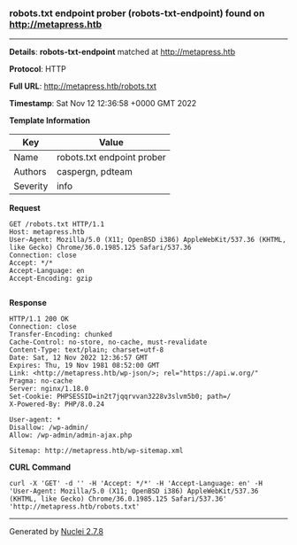 ### robots.txt endpoint prober (robots-txt-endpoint) found on http://metapress.htb
---
**Details**: **robots-txt-endpoint**  matched at http://metapress.htb

**Protocol**: HTTP

**Full URL**: http://metapress.htb/robots.txt

**Timestamp**: Sat Nov 12 12:36:58 +0000 GMT 2022

**Template Information**

| Key | Value |
|---|---|
| Name | robots.txt endpoint prober |
| Authors | caspergn, pdteam |
| Severity | info |

**Request**
```http
GET /robots.txt HTTP/1.1
Host: metapress.htb
User-Agent: Mozilla/5.0 (X11; OpenBSD i386) AppleWebKit/537.36 (KHTML, like Gecko) Chrome/36.0.1985.125 Safari/537.36
Connection: close
Accept: */*
Accept-Language: en
Accept-Encoding: gzip


```

**Response**
```http
HTTP/1.1 200 OK
Connection: close
Transfer-Encoding: chunked
Cache-Control: no-store, no-cache, must-revalidate
Content-Type: text/plain; charset=utf-8
Date: Sat, 12 Nov 2022 12:36:57 GMT
Expires: Thu, 19 Nov 1981 08:52:00 GMT
Link: <http://metapress.htb/wp-json/>; rel="https://api.w.org/"
Pragma: no-cache
Server: nginx/1.18.0
Set-Cookie: PHPSESSID=in2t7jqqrvvan3228v3slvm5b0; path=/
X-Powered-By: PHP/8.0.24

User-agent: *
Disallow: /wp-admin/
Allow: /wp-admin/admin-ajax.php

Sitemap: http://metapress.htb/wp-sitemap.xml

```


**CURL Command**
```
curl -X 'GET' -d '' -H 'Accept: */*' -H 'Accept-Language: en' -H 'User-Agent: Mozilla/5.0 (X11; OpenBSD i386) AppleWebKit/537.36 (KHTML, like Gecko) Chrome/36.0.1985.125 Safari/537.36' 'http://metapress.htb/robots.txt'
```
---
Generated by [Nuclei 2.7.8](https://github.com/projectdiscovery/nuclei)